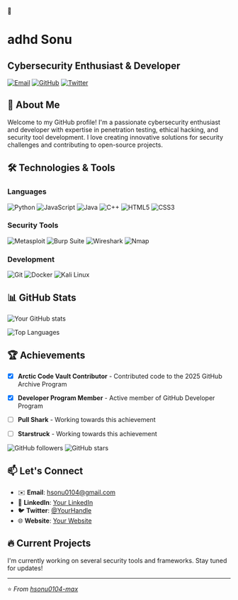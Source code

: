 🎯
# adhd Sonu

## Cybersecurity Enthusiast & Developer

[![Email](https://img.shields.io/badge/Email-hsonu0104@gmail.com-blue?style=flat&logo=gmail)](mailto:hsonu0104@gmail.com)
[![GitHub](https://img.shields.io/badge/GitHub-hsonu0104--max-lightgrey?style=flat&logo=github)](https://github.com/hsonu0104-max)
[![Twitter](https://img.shields.io/badge/Twitter-@YourHandle-blue?style=flat&logo=twitter)](https://twitter.com/YourHandle)

## 👋 About Me

Welcome to my GitHub profile! I'm a passionate cybersecurity enthusiast and developer with expertise in penetration testing, ethical hacking, and security tool development. I love creating innovative solutions for security challenges and contributing to open-source projects.

## 🛠️ Technologies & Tools

### Languages
![Python](https://img.shields.io/badge/Python-3776AB?style=flat&logo=python&logoColor=white)
![JavaScript](https://img.shields.io/badge/JavaScript-F7DF1E?style=flat&logo=javascript&logoColor=black)
![Java](https://img.shields.io/badge/Java-007396?style=flat&logo=java&logoColor=white)
![C++](https://img.shields.io/badge/C++-00599C?style=flat&logo=c%2B%2B&logoColor=white)
![HTML5](https://img.shields.io/badge/HTML5-E34F26?style=flat&logo=html5&logoColor=white)
![CSS3](https://img.shields.io/badge/CSS3-1572B6?style=flat&logo=css3&logoColor=white)

### Security Tools
![Metasploit](https://img.shields.io/badge/Metasploit-FF6C37?style=flat)
![Burp Suite](https://img.shields.io/badge/Burp_Suite-FF6633?style=flat)
![Wireshark](https://img.shields.io/badge/Wireshark-1679A7?style=flat&logo=wireshark&logoColor=white)
![Nmap](https://img.shields.io/badge/Nmap-FFFFFF?style=flat&logo=nmap&logoColor=black)

### Development
![Git](https://img.shields.io/badge/Git-F05032?style=flat&logo=git&logoColor=white)
![Docker](https://img.shields.io/badge/Docker-2496ED?style=flat&logo=docker&logoColor=white)
![Kali Linux](https://img.shields.io/badge/Kali_Linux-557C94?style=flat&logo=kalilinux&logoColor=white)

## 📊 GitHub Stats

![Your GitHub stats](https://github-readme-stats.vercel.app/api?username=hsonu0104-max&show_icons=true&theme=radical)

![Top Languages](https://github-readme-stats.vercel.app/api/top-langs/?username=hsonu0104-max&layout=compact&theme=radical)

## 🏆 Achievements

- [x] **Arctic Code Vault Contributor** - Contributed code to the 2025 GitHub Archive Program
- [x] **Developer Program Member** - Active member of GitHub Developer Program
- [ ] **Pull Shark** - Working towards this achievement
- [ ] **Starstruck** - Working towards this achievement


![GitHub followers](https://img.shields.io/github/followers/hsonu0104-max?style=social)
![GitHub stars](https://img.shields.io/github/stars/hsonu0104-max?style=social)




## 📫 Let's Connect

- ✉️ **Email**: [hsonu0104@gmail.com](mailto:hsonu0104@gmail.com)
- 💼 **LinkedIn**: [Your LinkedIn](https://linkedin.com/in/yourprofile)
- 🐦 **Twitter**: [@YourHandle](https://twitter.com/YourHandle)
- 🌐 **Website**: [Your Website](https://yourwebsite.com)

## 🔥 Current Projects

I'm currently working on several security tools and frameworks. Stay tuned for updates!

---

⭐ *From [hsonu0104-max](https://github.com/hsonu0104-max)*
